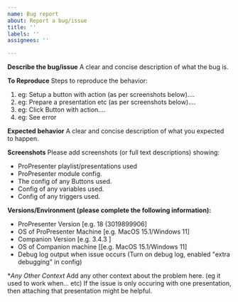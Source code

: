 ```yaml
---
name: Bug report
about: Report a bug/issue
title: ''
labels: ''
assignees: ''

---
```


**Describe the bug/issue**
A clear and concise description of what the bug is.

**To Reproduce**
Steps to reproduce the behavior:
1. eg: Setup a button with action (as per screenshots below)....
2. eg: Prepare a presentation etc (as per screenshots below)....
3. eg: Click Button with action....
4. eg: See error

**Expected behavior**
A clear and concise description of what you expected to happen.

**Screenshots**
Please add screenshots (or full text descriptions) showing:
 - ProPresenter playlist/presentations used
 - ProPresenter module config.
 - The config of any Buttons used.
 - Config of any variables used.
 - Config of any triggers used.

**Versions/Environment (please complete the following information):**
 - ProPresenter Version [e.g. 18 (3019899906]
 - OS of ProPresenter Machine [e.g. MacOS 15.1/Windows 11]
 - Companion Version [e.g. 3.4.3 ]
 - OS of Companion machine [[e.g. MacOS 15.1/Windows 11]
 - Debug log output when issue occurs (Turn on debug log, enabled "extra debugging" in config)

**Any Other Context*
Add any other context about the problem here. (eg it used to work when... etc)
If the issue is only occuring with one presentation, then attaching that presentation might be helpful.
